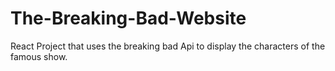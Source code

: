 # The-Breaking-Bad-Website
React Project that uses the breaking bad Api to display the characters of the famous show.
